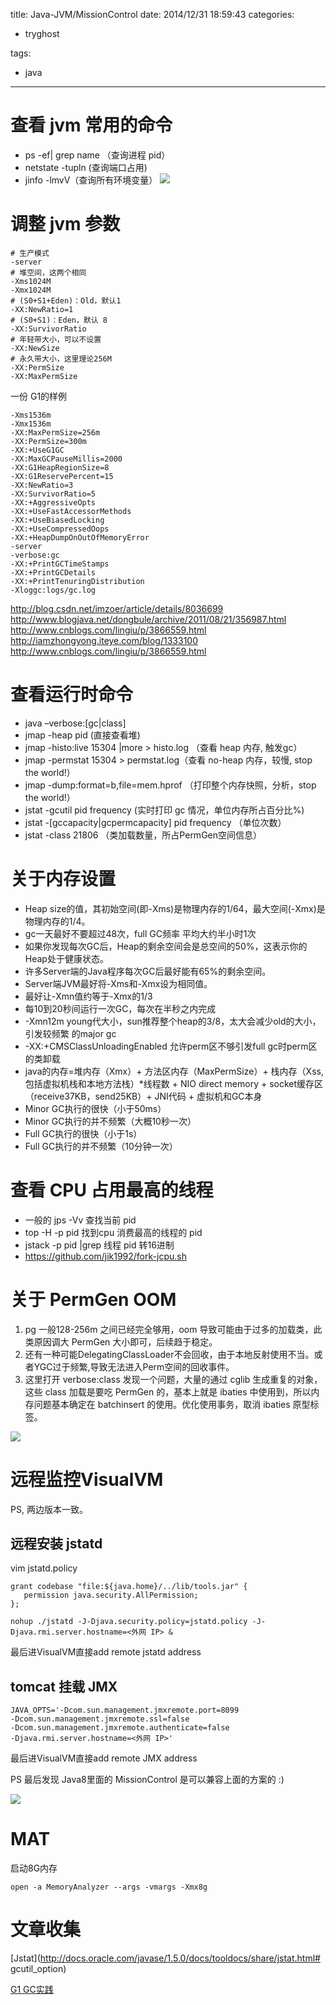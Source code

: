 title: Java-JVM/MissionControl
date: 2014/12/31 18:59:43
categories:
 - tryghost

tags:
 - java 



---

# 查看 jvm 常用的命令

 * ps -ef| grep name （查询进程 pid）
 * netstate -tupln (查询端口占用)
 * jinfo  <pid> -lmvV（查询所有环境变量）
![](http://pic002.cnblogs.com/images/2012/422908/2012073109465349.jpg)

# 调整 jvm 参数
```language-bash
# 生产模式
-server 
# 堆空间，这两个相同
-Xms1024M
-Xmx1024M
# (S0+S1+Eden)：Old，默认1
-XX:NewRatio=1 
# (S0+S1)：Eden，默认 8
-XX:SurvivorRatio
# 年轻带大小，可以不设置
-XX:NewSize
# 永久带大小，这里理论256M
-XX:PermSize
-XX:MaxPermSize
```

一份 G1的样例
```language-bash
-Xms1536m 
-Xmx1536m 
-XX:MaxPermSize=256m 
-XX:PermSize=300m 
-XX:+UseG1GC 
-XX:MaxGCPauseMillis=2000 
-XX:G1HeapRegionSize=8 
-XX:G1ReservePercent=15 
-XX:NewRatio=3 
-XX:SurvivorRatio=5 
-XX:+AggressiveOpts 
-XX:+UseFastAccessorMethods 
-XX:+UseBiasedLocking 
-XX:+UseCompressedOops 
-XX:+HeapDumpOnOutOfMemoryError 
-server 
-verbose:gc 
-XX:+PrintGCTimeStamps 
-XX:+PrintGCDetails 
-XX:+PrintTenuringDistribution 
-Xloggc:logs/gc.log
```

http://blog.csdn.net/imzoer/article/details/8036699
http://www.blogjava.net/dongbule/archive/2011/08/21/356987.html
http://www.cnblogs.com/lingiu/p/3866559.html
http://iamzhongyong.iteye.com/blog/1333100
http://www.cnblogs.com/lingiu/p/3866559.html

 
# 查看运行时命令
 * java –verbose:[gc|class]
 * jmap -heap pid (直接查看堆)
 * jmap -histo:live 15304 |more > histo.log （查看 heap 内存, 触发gc）
 * jmap -permstat 15304 > permstat.log（查看 no-heap 内存，较慢, stop the world!）
 * jmap -dump:format=b,file=mem.hprof <pid> （打印整个内存快照，分析，stop the world!）
 * jstat -gcutil pid frequency (实时打印 gc 情况，单位内存所占百分比%)
 * jstat -[gccapacity|gcpermcapacity] pid frequency （单位次数）
 * jstat -class 21806 （类加载数量，所占PermGen空间信息）
# 关于内存设置

 * Heap size的值，其初始空间(即-Xms)是物理内存的1/64，最大空间(-Xmx)是物理内存的1/4。
 * gc一天最好不要超过48次，full GC频率 平均大约半小时1次
 * 如果你发现每次GC后，Heap的剩余空间会是总空间的50%，这表示你的Heap处于健康状态。
 * 许多Server端的Java程序每次GC后最好能有65%的剩余空间。
 * Server端JVM最好将-Xms和-Xmx设为相同值。
 * 最好让-Xmn值约等于-Xmx的1/3
 * 每10到20秒间运行一次GC，每次在半秒之内完成
 * -Xmn12m young代大小，sun推荐整个heap的3/8，太大会减少old的大小，引发较频繁 的major gc
 * -XX:+CMSClassUnloadingEnabled 允许perm区不够引发full gc时perm区的类卸载
 * java的内存=堆内存（Xmx）+ 方法区内存（MaxPermSize）+ 栈内存（Xss,包括虚拟机栈和本地方法栈）*线程数 + NIO direct memory + socket缓存区（receive37KB，send25KB）+ JNI代码 + 虚拟机和GC本身 
 * Minor GC执行的很快（小于50ms）
 * Minor GC执行的并不频繁（大概10秒一次）
 * Full GC执行的很快（小于1s）
 * Full GC执行的并不频繁（10分钟一次）
# 查看 CPU 占用最高的线程
 * 一般的 jps -Vv 查找当前 pid
 * top -H -p pid 找到cpu 消费最高的线程的 pid
 * jstack -p pid |grep 线程 pid 转16进制
 * https://github.com/jik1992/fork-jcpu.sh

# 关于 PermGen OOM
 
1. pg 一般128-256m 之间已经完全够用，oom 导致可能由于过多的加载类，此类原因调大 PermGen 大小即可，后续趋于稳定。
2. 还有一种可能DelegatingClassLoader不会回收，由于本地反射使用不当。或者YGC过于频繁,导致无法进入Perm空间的回收事件。
3. 这里打开 verbose:class 发现一个问题，大量的通过 cglib 生成重复的对象，这些 class 加载是要吃 PermGen 的，基本上就是 ibaties 中使用到，所以内存问题基本确定在 batchinsert 的使用。优化使用事务，取消 ibaties 原型标签。

![](https://dn-zuoyun.qbox.me/image/d/1a/7ef151c4e7a932447d9e087cce1ca.png)

# 远程监控VisualVM

PS, 两边版本一致。

##  远程安装 jstatd

vim jstatd.policy
```language-java
grant codebase "file:${java.home}/../lib/tools.jar" {
   permission java.security.AllPermission;
};
```
```language-bash
nohup ./jstatd -J-Djava.security.policy=jstatd.policy -J-Djava.rmi.server.hostname=<外网 IP> &
```
最后进VisualVM直接add remote jstatd address

##  tomcat 挂载 JMX

```language-bash
JAVA_OPTS='-Dcom.sun.management.jmxremote.port=8099 
-Dcom.sun.management.jmxremote.ssl=false 
-Dcom.sun.management.jmxremote.authenticate=false 
-Djava.rmi.server.hostname=<外网 IP>' 
```
最后进VisualVM直接add remote JMX address


PS 最后发现 Java8里面的 MissionControl 是可以兼容上面的方案的 :)

![](https://dn-zuoyun.qbox.me/image/2/02/d487d0df49431b94cfb24836f6713.png)

# MAT
启动8G内存
```language-bash
open -a MemoryAnalyzer --args -vmargs -Xmx8g
```

# 文章收集

[Jstat](http://docs.oracle.com/javase/1.5.0/docs/tooldocs/share/jstat.html# gcutil_option)

[G1 GC实践](http://zhaoyanblog.com/?s=G1%E5%9E%83%E5%9C%BE%E6%94%B6%E9%9B%86%E5%99%A8)



